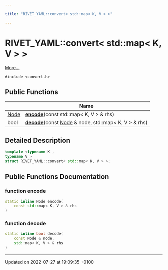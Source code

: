 ```yaml
---

title: "RIVET_YAML::convert< std::map< K, V > >"

---
```


# RIVET_YAML::convert< std::map< K, V > >



 [More...](#detailed-description)


`#include <convert.h>`

## Public Functions

|                | Name           |
| -------------- | -------------- |
| <a href="http://example.org/classes/classrivet__yaml_1_1node/">Node</a> | **[encode](http://example.org/classes/structrivet__yaml_1_1convert_3_01std_1_1map_3_01k_00_01v_01_4_01_4/#function-encode)**(const std::map< K, V > & rhs) |
| bool | **[decode](http://example.org/classes/structrivet__yaml_1_1convert_3_01std_1_1map_3_01k_00_01v_01_4_01_4/#function-decode)**(const <a href="http://example.org/classes/classrivet__yaml_1_1node/">Node</a> & node, std::map< K, V > & rhs) |

## Detailed Description

```cpp
template <typename K ,
typename V >
struct RIVET_YAML::convert< std::map< K, V > >;
```

## Public Functions Documentation

### function encode

```cpp
static inline Node encode(
    const std::map< K, V > & rhs
)
```


### function decode

```cpp
static inline bool decode(
    const Node & node,
    std::map< K, V > & rhs
)
```


-------------------------------

Updated on 2022-07-27 at 19:09:35 +0100